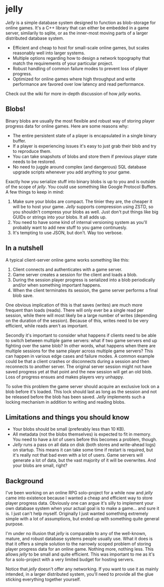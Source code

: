 # jelly
_Jelly_ is a simple database system designed to function as blob-storage for online games. It's a C++ library that can either be embedded 
in a game server, similarily to sqlite, or as the inner-most moving parts of a larger distributed database system.

* Efficient and cheap to host for small-scale online games, but scales reasonably well into larger systems.
* Multiple options regarding how to design a network topography that match the requirements of your particular project.
* Robust handling of common failure modes to prevent loss of player progress.
* Optimized for online games where high throughput and write performance are favored over low latency and read performance.

Check out the wiki for more in-depth discussion of how _jelly_ works.

## Blobs!

Binary blobs are usually the most flexible and robust way of storing player progress data for online games. Here are some reasons why:

* The entire persistent state of a player is encapsulated in a single binary buffer. 
* If a player is experiencing issues it's easy to just grab their blob and try to reproduce them.
* You can take snapshots of blobs and store them if previous player state needs to be restored.
* No need to juggle around complex (and dangerous) SQL database upgrade scripts whenever you add anything to your game.

Exactly how you serialize stuff into binary blobs is up to you and is outside of the scope of _jelly_. You could use something like Google Protocol Buffers. A few things to keep in mind:

1. Make sure your blobs are compact. The tinier they are, the cheaper it will be to host your game. _Jelly_ supports compression using ZSTD, so you shouldn't compress your blobs as well. Just don't put things like big GUIDs or strings into your blobs. It all adds up.
2. You need to have some kind of internal versioning system as you'll probably want to add new stuff to you game continuesly.
3. It's tempting to use JSON, but don't. Way too verbose.

## In a nutshell

A typical client-server online game works something like this:

1. Client connects and authenticates with a game server.
2. Game server creates a session for the client and loads a blob.
3. During the session player progress is serialized into a blob periodically and/or when something important happens.
4. When the client terminates its session, the game server performs a final blob save.

One obvious implication of this is that saves (writes) are much more frequent than loads (reads). There will
only ever be a single read per session, while there will most likely be a large number of writes (depending on the duration of the session). Because of this, writes need to be very efficient, while reads aren't as important.

Secondly it's important to consider what happens if clients need to be able to switch between multiple game servers: what if two game servers end up fighting over the same blob? In other words, what happens when there are multiple sessions for the same player across multiple game servers? This can happen in various edge cases and failure modes. A common example could
be that a client crashes or disconnects during a session and then reconnects to another server. The original server session might not have saved progress yet at that point and the new session will get an old blob. Loss of progress ensues and makes players very unhappy.

To solve this problem the game server should acquire an exclusive lock on a blob before it's loaded. This lock should last as long as the session and not be released before the blob has been saved.
_Jelly_ implements such a locking mechanism in addition to writing and reading blobs.

## Limitations and things you should know

* Your blobs should be small (preferably less than 10 KB).
* All metadata (not the blobs themselves) is expected to fit in memory. You need to have a _lot_ of
users before this becomes a problem, though.
* _Jelly_ runs a pass on all data on disk (both stores and write-ahead logs) on startup. This means it can take some time if restart is required, but it's really not that bad even with a lot of users. Game servers will generate a lot of data,
but the vast majority of it will be overwrites. And your blobs are small, right?

## Background
I've been working on an online RPG solo-project for a while now and _jelly_ came into existence because I wanted a cheap and efficient way to store player progress data. Obviously one can argue it's silly to implement your own database system when your actual goal is to make a game... and sure it is. I just can't help myself. Originally I just wanted something extremely simple with a lot of assumptions, but ended up with something quite general purpose. 

I'm under no illusion that _jelly_ is comparable to any of the well-known, mature, and robust database systems people usually use. What it does is that it offers a simple solution to the narrowly scoped problem of storing player progress data for an online game. Nothing more, nothing less. This allows _jelly_ to be small and quite efficient. This was important to me as it's for a solo-project with a very limited budget for hosting servers.

Notice that _jelly_ doesn't offer any networking. If you want to use it as mainly intended, in a larger distributed system, you'll need to provide all the glue sticking everything together yourself.
